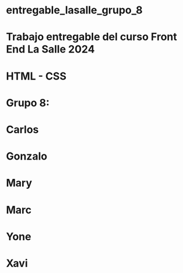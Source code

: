 # entregable_lasalle_grupo_8
# Trabajo entregable del curso Front End La Salle 2024
# HTML - CSS
# Grupo 8:
#   Carlos
#   Gonzalo
#   Mary
#   Marc
#   Yone
#   Xavi
